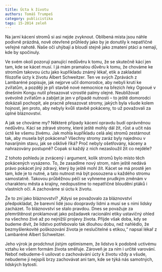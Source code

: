 ```yaml
---
title: Úcta k životu
authors: Tomáš Trumpeš
category: publicistika
tags: 15-2014 zeleň
---
```


Na jarní kácení stromů si asi nejde zvyknout. Oblíbená místa jsou náhle podivně prázdná, nově otevřené průhledy jako by je donutily k nepatřičné veřejné nahotě. Naše oči uhýbají a bloudí stejně jako zmatení ptáci a nemají, kde by spočinuly.

Ve svém okolí pozoruji panující nedůvěru k tomu, že se skutečně kácí jen tam, kde se kácet musí. I já mám pramalou důvěru k tomu, že chováme ke stromům takovou úctu jako kupříkladu známý lékař, etik a zakladatel filozofie úcty k životu Albert Schweitzer. Ten ve svých Zprávách z Lambaréné popisuje, jak nejprve učil domorodce, aby nebyli krutí ke zvířatům, a později je při stavbě nové nemocnice na březích řeky Ogooué v dnešním Kongu nutil přesazovat vzrostlé palmy olejné. Neubližovat svévolně zvířatům a zabíjet je jen v případě nutnosti – to ještě domorodci dokázali pochopit, ale pracně přesazovat stromy, jakých byla všude kolem hojnost, jen proto, aby nebyly kvůli stavbě pokáceny, to už považovali za úplné bláznovství.

A jak se chováme my? Některé případy kácení opravdu budí oprávněnou nedůvěru. Kácí se zdravé stromy, které ještě mohly dál žít, růst a učit nás úctě ke všemu živému. Jak mohla kupříkladu celá alej stromů zestárnout tak, aby musela být pokácena? Všechny stromy zaráz byly najednou v havarijním stavu, jak se ošklivě říká? Proč nebyly ošetřovány, káceny a nahrazovány postupně? Copak si každý z nich nezasloužil žít co nejdéle?

Z tohoto pohledu je zvrácený i argument, kolik stromů bylo místo těch pokácených vysázeno. To, že zasadíme nový strom, nám ještě nedává právo pokácet jiný zdravý, který by ještě mohl žít. Kácet se má prostě jen tam, kde je to nutné, a tato nutnost má být posouzena u každého stromu samostatně. Takovou průběžnou péčí se vyhneme prudkým změnám v charakteru města a krajiny, nedopustíme to nepatřičné bloudění ptáků i vlastních očí. A zachováme si úctu k životu.

Že to zní jako bláznovství? „Kdysi se považovalo za bláznovství předpokládat, že barevní lidé jsou doopravdy lidmi a musí se s nimi lidsky zacházet. To bláznovství se stalo pravdou. Dnes se považuje za přemrštěnost proklamovat jako požadavek racionální etiky ustavičný ohled na všechno živé až po nejnižší projevy života. Přijde však doba, kdy se budeme divit, že lidstvo potřebovalo tak dlouhou dobu, než nahlédlo, že bezmyšlenkovité poškozování života je neslučitelné s etikou,“ napsal lékař z Lambaréné Albert Schweitzer.

Jeho výrok je prodchnut jistým optimismem, že lidstvo k podobně uctivému vztahu ke všem formám života směřuje. Zároveň je za ním i určité varování. Neboť nebudeme-li usilovat o zachovávání úcty k životu vždy a všude, nebudeme ji nejspíš brzy zachovávat ani tam, kde se týká nás samotných, lidských bytostí.
